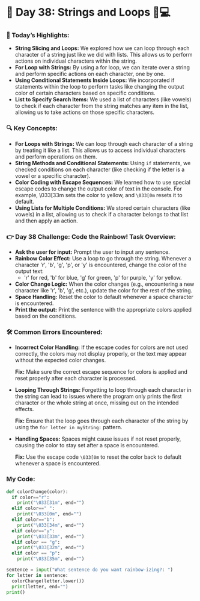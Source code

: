 # 🌟 Day 38: Strings and Loops 🔄💻

### 🎊 Today’s Highlights:

* **String Slicing and Loops:** We explored how we can loop through each character of a string just like we did with lists. This allows us to perform actions on individual characters within the string.
* **For Loop with Strings:** By using a for loop, we can iterate over a string and perform specific actions on each character, one by one.
* **Using Conditional Statements Inside Loops:** We incorporated if statements within the loop to perform tasks like changing the output color of certain characters based on specific conditions.
* **List to Specify Search Items:** We used a list of characters (like vowels) to check if each character from the string matches any item in the list, allowing us to take actions on those specific characters.

### 🔍 Key Concepts:

* **For Loops with Strings:** We can loop through each character of a string by treating it like a list. This allows us to access individual characters and perform operations on them.
* **String Methods and Conditional Statements:** Using ```if``` statements, we checked conditions on each character (like checking if the letter is a vowel or a specific character).
* **Color Coding with Escape Sequences:** We learned how to use special escape codes to change the output color of text in the console. For example, \033[33m sets the color to yellow, and ```\033[0m``` resets it to default.
* **Using Lists for Multiple Conditions:** We stored certain characters (like vowels) in a list, allowing us to check if a character belongs to that list and then apply an action.

### 👉 Day 38 Challenge: Code the Rainbow! Task Overview:

* **Ask the user for input:** Prompt the user to input any sentence.
* **Rainbow Color Effect:** Use a loop to go through the string. Whenever a character 'r', 'b', 'g', 'p', or 'y' is encountered, change the color of the output text:
   *  'r' for red, 'b' for blue, 'g' for green, 'p' for purple, 'y' for yellow.
* **Color Change Logic:** When the color changes (e.g., encountering a new character like 'r', 'b', 'g', etc.), update the color for the rest of the string.
* **Space Handling:** Reset the color to default whenever a space character is encountered.
* **Print the output:** Print the sentence with the appropriate colors applied based on the conditions.

### 🛠️ Common Errors Encountered:

* **Incorrect Color Handling:** If the escape codes for colors are not used correctly, the colors may not display properly, or the text may appear without the expected color changes.

   **Fix:** Make sure the correct escape sequence for colors is applied and reset properly after each character is processed.

* **Looping Through Strings:** Forgetting to loop through each character in the string can lead to issues where the program only prints the first character or the whole string at once, missing out on the intended effects.

   **Fix:** Ensure that the loop goes through each character of the string by using the ```for letter in myString:``` pattern.

* **Handling Spaces:** Spaces might cause issues if not reset properly, causing the color to stay set after a space is encountered.

    **Fix:** Use the escape code ```\033[0m``` to reset the color back to default whenever a space is encountered.

### My Code:
```python
def colorChange(color):
  if color=="r":
    print("\033[31m", end="")
  elif color==" ":
    print("\033[0m", end="")
  elif color=="b":
    print("\033[34m", end="")
  elif color=="y":
    print("\033[33m", end="")
  elif color == "g":
    print("\033[32m", end="")
  elif color == "p":
    print("\033[35m", end="")

sentence = input("What sentence do you want rainbow-izing?: ")
for letter in sentence:
  colorChange(letter.lower())
  print(letter, end="")
print()
